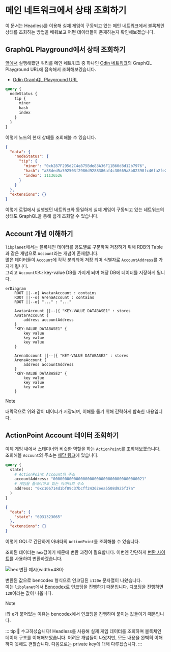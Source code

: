 # 메인 네트워크에서 상태 조회하기

이 문서는 Headless를 이용해 실제 게임이 구동되고 있는 메인 네트워크에서 블록체인 상태를 조회하는 방법을 배워보고 어떤 데이터들이 존재하는지 확인해보겠습니다.

[nc-headless]: https://github.com/planetarium/NineChronicles.Headless

## GraphQL Playground에서 상태 조회하기

[앞에서](./running-node-with-executor) 실행해봤던 쿼리를 메인 네트워크 중 하나인 [Odin 네트워크](../../general/multiplanetary)의 GraphQL Playground URL에 접속해서 조회해보겠습니다.

- [Odin GraphQL Playground URL](https://9c-main-rpc-1.nine-chronicles.com/ui/playground)

```graphql
query {
  nodeStatus {
    tip {
      miner
      hash
      index
    }
  }
}
```
이렇게 노드의 현재 상태를 조회해볼 수 있습니다.
```json
{
  "data": {
    "nodeStatus": {
      "tip": {
        "miner": "0xb287F295d2C4e875Bde83A36F11B60d8d12b7976",
        "hash": "a88ded5a592503f2986d9288386af4c30669a8b82390fc46fa2fe29cb3b2fdc4",
        "index": 11136526
      }
    }
  },
  "extensions": {}
}
```
이렇게 로컬에서 실행했던 네트워크와 동일하게 실제 게임이 구동되고 있는 네트워크의 상태도 GraphQL을 통해 쉽게 조회할 수 있습니다.

## Account 개념 이해하기

`libplanet`에서는 블록체인 데이터를 용도별로 구분하여 저장하기 위해 RDB의 Table과 같은 개념으로 `Account`라는 개념이 존재합니다.  
많은 데이터들이 `Account`에 각각 분리되어 저장 되며 식별자로 `AccountAddress`를 가지게 됩니다.  
그리고 `Account`마다 key-value DB를 가지게 되며 해당 DB에 데이터를 저장하게 됩니다.  

```mermaid
erDiagram
    ROOT ||--o{ AvatarAccount : contains
    ROOT ||--o{ ArenaAccount : contains
    ROOT ||--o{ "..." : "..."

    AvatarAccount ||--|{ "KEY-VALUE DATABASE1" : stores
    AvatarAccount {
        address accountAddress
    }
    "KEY-VALUE DATABASE1" {
        key value
        key value
        key value
    }
    
    ArenaAccount ||--|{ "KEY-VALUE DATABASE2" : stores
    ArenaAccount {
        address accountAddress
    }
    "KEY-VALUE DATABASE2" {
        key value
        key value
        key value
    }

```
> [!NOTE]
> 대략적으로 위와 같이 데이터가 저장되며, 이해를 돕기 위해 간략하게 함축한 내용입니다.

## ActionPoint Account 데이터 조회하기

이제 게임 내에서 스테미너와 비슷한 역할을 하는 `ActionPoint`를 조회해보겠습니다.  
조회해볼 `Account`의 주소는 [해당 링크](https://github.com/planetarium/lib9c/blob/main/Lib9c/Addresses.cs#L50)에 있습니다.

```graphql
query {
  state(
    # ActionPoint Account의 주소
    accountAddress: "0000000000000000000000000000000000000021"
    # 게임을 플레이하고 있는 아바타의 주소
    address: "0xc106714d1bf09c37bcff24362eea5508d925f37a"
  )
}
```

```json
{
  "data": {
    "state": "6931323065"
  },
  "extensions": {}
}
```

이렇게 GQL로 간단하게 아바타의 `ActionPoint`를 조회해볼 수 있습니다.  

조회된 데이터는 `hex`값이기 때문에 변환 과정이 필요합니다. 이번엔 간단하게 [변환 사이트](https://www.rapidtables.com/convert/number/hex-to-ascii.html)를 사용하여 변환하겠습니다.

![hex 변환 예시](/images/network/state-hex.png){width=480}

변환된 값으로 bencodex 형식으로 인코딩된 `i120e` 문자열이 나왔습니다.  
이는 `libplanet`에서 [Bencodex](https://github.com/planetarium/bencodex)로 인코딩을 진행하기 때문입니다. 디코딩을 진행하면 `120`이라는 값이 나옵니다.

> [!NOTE]
> i와 e가 붙어있는 이유는 bencodex에서 인코딩을 진행하며 붙이는 값들이기 때문입니다.

::: tip :tada:
수고하셨습니다! Headless를 사용해 실제 게임 데이터를 조회하며 블록체인 데이터 구조를 이해해보았습니다. 어려운 개념들이 나왔지만, 모든 내용을 완벽히 이해하지 못해도 괜찮습니다. 다음으로는 private key에 대해 다루겠습니다.
:::
